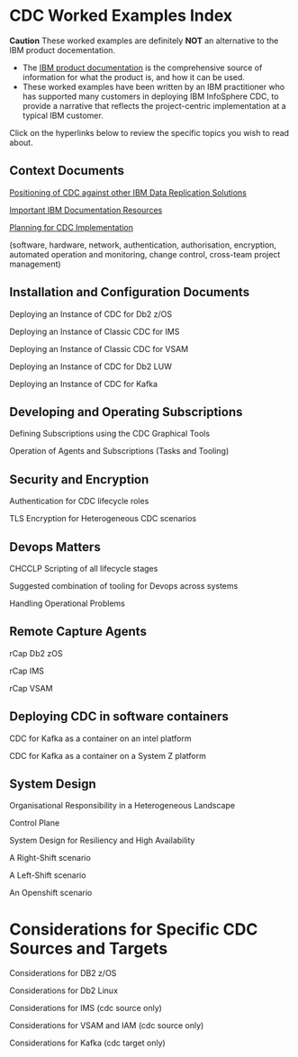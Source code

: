 # CDC Worked Examples Index

**Caution** These worked examples are definitely **NOT** an alternative to the IBM product docementation.

* The [IBM product documentation](https://www.ibm.com/docs/en/idr/11.4.0?topic=change-data-capture-cdc-replication) is the comprehensive source of information for what the product is, and how it can be used.
* These worked examples have been written by an IBM practitioner who has supported many customers in deploying IBM InfoSphere CDC, to provide a narrative that reflects the project-centric implementation at a typical IBM customer.

Click on the hyperlinks below to review the specific topics you wish to read about.

## Context Documents

[Positioning of CDC against other IBM Data Replication Solutions](https://github.com/zeditor01/cdc_setup/blob/main/docs/cdc_positioning.md)

[Important IBM Documentation Resources](https://github.com/zeditor01/cdc_setup/blob/main/docs/ibm_resources.md)

[Planning for CDC Implementation](https://github.com/zeditor01/cdc_setup/blob/main/docs/cdc_planning.md)

 (software, hardware, network, authentication, authorisation, encryption, automated operation and monitoring, change control, cross-team project management)

## Installation and Configuration Documents

Deploying an Instance of CDC for Db2 z/OS

Deploying an Instance of Classic CDC for IMS

Deploying an Instance of Classic CDC for VSAM

Deploying an Instance of CDC for Db2 LUW

Deploying an Instance of CDC for Kafka

## Developing and Operating Subscriptions

Defining Subscriptions using the CDC Graphical Tools

Operation of Agents and Subscriptions (Tasks and Tooling)


## Security and Encryption

Authentication for CDC lifecycle roles

TLS Encryption for Heterogeneous CDC scenarios

## Devops Matters

CHCCLP Scripting of all lifecycle stages

Suggested combination of tooling for Devops across systems

Handling Operational Problems

## Remote Capture Agents

rCap Db2 zOS

rCap IMS

rCap VSAM

## Deploying CDC in software containers

CDC for Kafka as a container on an intel platform

CDC for Kafka as a container on a System Z platform

## System Design

Organisational Responsibility in a Heterogeneous Landscape

Control Plane

System Design for Resiliency and High Availability 

A Right-Shift scenario

A Left-Shift scenario

An Openshift scenario


# Considerations for Specific CDC Sources and Targets

Considerations for DB2 z/OS

Considerations for Db2 Linux
    
Considerations for IMS (cdc source only)
    
Considerations for VSAM and IAM (cdc source only)
    
Considerations for Kafka (cdc target only)

    




    
    

